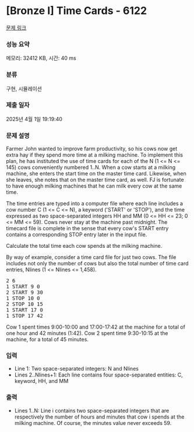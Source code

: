# [Bronze I] Time Cards - 6122 

[문제 링크](https://www.acmicpc.net/problem/6122) 

### 성능 요약

메모리: 32412 KB, 시간: 40 ms

### 분류

구현, 시뮬레이션

### 제출 일자

2025년 4월 1일 19:19:40

### 문제 설명

<p>Farmer John wanted to improve farm productivity, so his cows now get extra hay if they spend more time at a milking machine. To implement this plan, he has instituted the use of time cards for each of the N (1 <= N <= 145) cows conveniently numbered 1..N. When a cow starts at a milking machine, she enters the start time on the master time card. Likewise, when she leaves, she notes that on the master time card, as well. FJ is fortunate to have enough milking machines that he can milk every cow at the same time.</p>

<p>The time entries are typed into a computer file where each line includes a cow number C (1 <= C <= N), a keyword ('START' or 'STOP'), and the time expressed as two space-separated integers HH and MM (0 <= HH <= 23; 0 <= MM <= 59). Cows never stay at the machine past midnight. The timecard file is complete in the sense that every cow's START entry contains a corresponding STOP entry later in the input file.</p>

<p>Calculate the total time each cow spends at the milking machine.</p>

<p>By way of example, consider a time card file for just two cows. The file includes not only the number of cows but also the total number of time card entries, Nlines (1 <= Nlines <= 1,458).</p>

<pre>2 6
1 START 9 0
2 START 9 30
1 STOP 10 0
2 STOP 10 15
1 START 17 0
1 STOP 17 42</pre>

<p>Cow 1 spent times 9:00-10:00 and 17:00-17:42 at the machine for a total of one hour and 42 minutes (1:42). Cow 2 spent time 9:30-10:15 at the machine, for a total of 45 minutes.</p>

### 입력 

 <ul>
	<li>Line 1: Two space-separated integers: N and Nlines</li>
	<li>Lines 2..Nlines+1: Each line contains four space-separated entities: C, keyword, HH, and MM</li>
</ul>

<p> </p>

### 출력 

 <ul>
	<li>Lines 1..N: Line i contains two space-separated integers that are respectively the number of hours and minutes that cow i spends at the milking machine. Of course, the minutes value never exceeds 59.</li>
</ul>

<p> </p>

